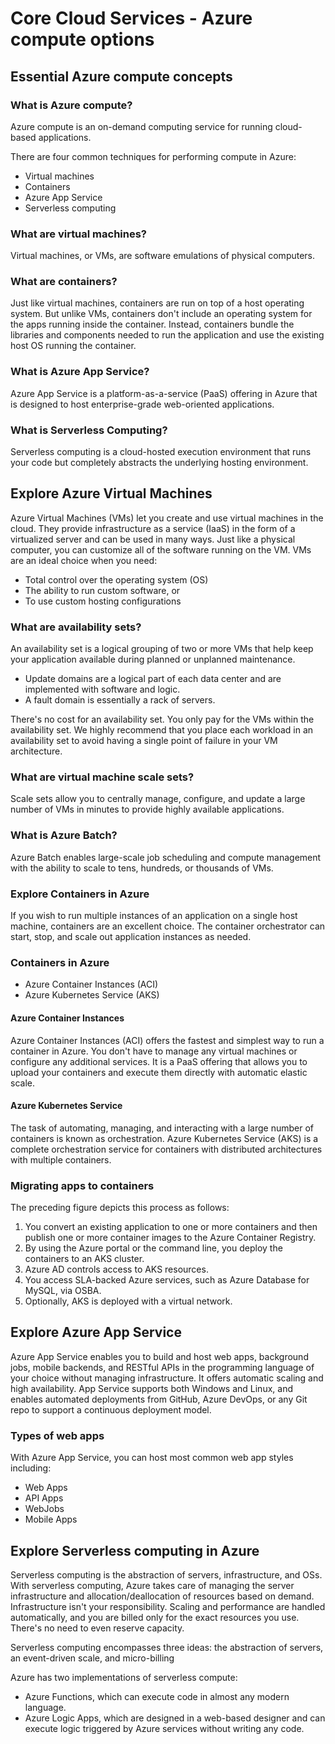 # Core Cloud Services - Azure compute options

## Essential Azure compute concepts

### What is Azure compute?
Azure compute is an on-demand computing service for running cloud-based applications.

There are four common techniques for performing compute in Azure:
- Virtual machines
- Containers
- Azure App Service
- Serverless computing

### What are virtual machines?
Virtual machines, or VMs, are software emulations of physical computers.

### What are containers?
Just like virtual machines, containers are run on top of a host operating system. 
But unlike VMs, containers don't include an operating system for the apps running inside the container. 
Instead, containers bundle the libraries and components needed to run the application and 
use the existing host OS running the container.

### What is Azure App Service?
Azure App Service is a platform-as-a-service (PaaS) offering in Azure that is designed to 
host enterprise-grade web-oriented applications.

### What is Serverless Computing?
Serverless computing is a cloud-hosted execution environment that runs your code 
but completely abstracts the underlying hosting environment.

## Explore Azure Virtual Machines
Azure Virtual Machines (VMs) let you create and use virtual machines in the cloud. 
They provide infrastructure as a service (IaaS) in the form of a virtualized server and 
can be used in many ways. Just like a physical computer, 
you can customize all of the software running on the VM. VMs are an ideal choice when you need:
- Total control over the operating system (OS)
- The ability to run custom software, or
- To use custom hosting configurations

### What are availability sets?
An availability set is a logical grouping of two or more VMs that help keep your 
application available during planned or unplanned maintenance.
- Update domains are a logical part of each data center and are implemented with software and logic.
- A fault domain is essentially a rack of servers.

There's no cost for an availability set. 
You only pay for the VMs within the availability set. 
We highly recommend that you place each workload in an availability set to avoid having a 
single point of failure in your VM architecture.

### What are virtual machine scale sets?
Scale sets allow you to centrally manage, configure, 
and update a large number of VMs in minutes to provide highly available applications.

### What is Azure Batch?
Azure Batch enables large-scale job scheduling and compute management with the 
ability to scale to tens, hundreds, or thousands of VMs.

### Explore Containers in Azure
If you wish to run multiple instances of an application on a single host machine, containers are an excellent choice. 
The container orchestrator can start, stop, and scale out application instances as needed.

### Containers in Azure
- Azure Container Instances (ACI)
- Azure Kubernetes Service (AKS)

#### Azure Container Instances
Azure Container Instances (ACI) offers the fastest and simplest way to run a container in Azure. 
You don't have to manage any virtual machines or configure any additional services. 
It is a PaaS offering that allows you to upload your containers and 
execute them directly with automatic elastic scale.

#### Azure Kubernetes Service
The task of automating, managing, and interacting with a large number of containers is known as 
orchestration. Azure Kubernetes Service (AKS) is a complete orchestration service for containers 
with distributed architectures with multiple containers.

### Migrating apps to containers
The preceding figure depicts this process as follows:
1. You convert an existing application to one or more containers and then publish one or more container images to the Azure Container Registry.
2. By using the Azure portal or the command line, you deploy the containers to an AKS cluster.
3. Azure AD controls access to AKS resources.
4. You access SLA-backed Azure services, such as Azure Database for MySQL, via OSBA.
5. Optionally, AKS is deployed with a virtual network.

## Explore Azure App Service
Azure App Service enables you to build and host web apps, background jobs, mobile backends, 
and RESTful APIs in the programming language of your choice without managing infrastructure. 
It offers automatic scaling and high availability. App Service supports both Windows and Linux, 
and enables automated deployments from GitHub, Azure DevOps, 
or any Git repo to support a continuous deployment model.

### Types of web apps
With Azure App Service, you can host most common web app styles including:
- Web Apps
- API Apps
- WebJobs
- Mobile Apps

## Explore Serverless computing in Azure
Serverless computing is the abstraction of servers, infrastructure, and OSs. 
With serverless computing, Azure takes care of managing the server infrastructure and 
allocation/deallocation of resources based on demand. Infrastructure isn't your responsibility. 
Scaling and performance are handled automatically, and you are billed only for the exact resources 
you use. There's no need to even reserve capacity.

Serverless computing encompasses three ideas: 
the abstraction of servers, an event-driven scale, and micro-billing

Azure has two implementations of serverless compute:
- Azure Functions, which can execute code in almost any modern language.
- Azure Logic Apps, which are designed in a web-based designer and can execute logic triggered by 
Azure services without writing any code.
